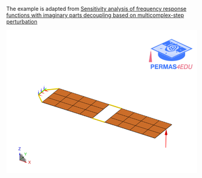 The example is adapted from [Sensitivity analysis of frequency response functions with imaginary parts decoupling based on multicomplex-step perturbation](https://doi.org/10.1016/j.apm.2024.115669)

![Solar wing structure](solar_wing.png "Solar wing structure")

